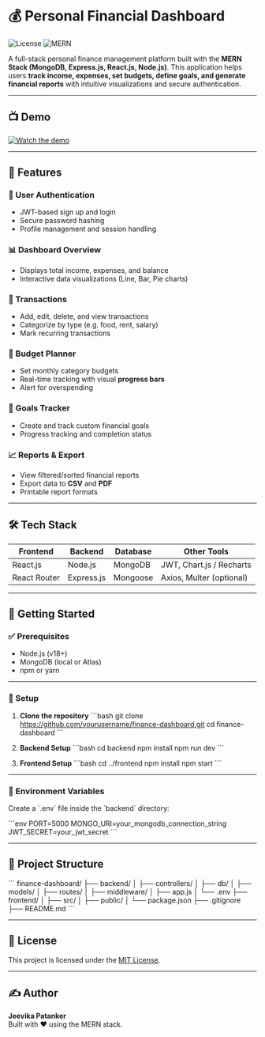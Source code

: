 
# 💰 Personal Financial Dashboard

![License](https://img.shields.io/badge/License-MIT-green.svg)
![MERN](https://img.shields.io/badge/Stack-MERN-blue)

A full-stack personal finance management platform built with the **MERN Stack (MongoDB, Express.js, React.js, Node.js)**. This application helps users **track income, expenses, set budgets, define goals, and generate financial reports** with intuitive visualizations and secure authentication.

---

## 📺 Demo

[![Watch the demo](https://img.youtube.com/vi/-21-SGD_Tkc/hqdefault.jpg)](https://www.youtube.com/watch?v=-21-SGD_Tkc)

---

## 📌 Features

### 🔐 User Authentication
- JWT-based sign up and login
- Secure password hashing
- Profile management and session handling

### 📊 Dashboard Overview
- Displays total income, expenses, and balance
- Interactive data visualizations (Line, Bar, Pie charts)

### 💸 Transactions
- Add, edit, delete, and view transactions
- Categorize by type (e.g. food, rent, salary)
- Mark recurring transactions

### 🧾 Budget Planner
- Set monthly category budgets
- Real-time tracking with visual **progress bars**
- Alert for overspending

### 🎯 Goals Tracker
- Create and track custom financial goals
- Progress tracking and completion status

### 📈 Reports & Export
- View filtered/sorted financial reports
- Export data to **CSV** and **PDF**
- Printable report formats


---

## 🛠️ Tech Stack

| Frontend      | Backend         | Database     | Other Tools              |
| ------------- | --------------- | ------------ | ------------------------ |
| React.js      | Node.js         | MongoDB      | JWT, Chart.js / Recharts |
| React Router  | Express.js      | Mongoose     | Axios, Multer (optional) |

---

## 🚀 Getting Started

### ✅ Prerequisites

- Node.js (v18+)
- MongoDB (local or Atlas)
- npm or yarn

---

### 🔧 Setup

1. **Clone the repository**
   \`\`\`bash
   git clone https://github.com/yourusername/finance-dashboard.git
   cd finance-dashboard
   \`\`\`

2. **Backend Setup**
   \`\`\`bash
   cd backend
   npm install
   npm run dev
   \`\`\`

3. **Frontend Setup**
   \`\`\`bash
   cd ../frontend
   npm install
   npm start
   \`\`\`

---

### 🔐 Environment Variables

Create a \`.env\` file inside the \`backend\` directory:

\`\`\`env
PORT=5000
MONGO_URI=your_mongodb_connection_string
JWT_SECRET=your_jwt_secret
\`\`\`

---


## 📁 Project Structure

\`\`\`
finance-dashboard/
├── backend/
│   ├── controllers/
│   ├── db/
│   ├── models/
│   ├── routes/
│   ├── middleware/
│   ├── app.js
│   └── .env
├── frontend/
│   ├── src/
│   ├── public/
│   └── package.json
├── .gitignore
├── README.md
\`\`\`

---

## 📄 License

This project is licensed under the [MIT License](https://opensource.org/licenses/MIT).

---

## ✍️ Author

**Jeevika Patanker**  
Built with ❤️ using the MERN stack.

